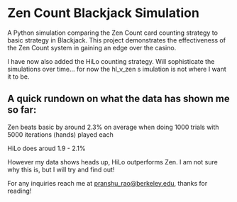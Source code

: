 # Zen Count Blackjack Simulation

A Python simulation comparing the Zen Count card counting strategy to basic strategy in Blackjack. 
This project demonstrates the effectiveness of the Zen Count system in gaining an edge over the casino.

I have now also added the HiLo counting strategy. Will sophisticate the simulations over time... for now the hl_v_zen s
imulation is not where I want it to be.

## A quick rundown on what the data has shown me so far:

Zen beats basic by around 2.3% on average when doing 1000 trials with 5000 iterations (hands) played each

HiLo does aroud 1.9 - 2.1%

However my data shows heads up, HiLo outperforms Zen. I am not sure why this is, but I will try and find out!



For any inquiries reach me at pranshu_rao@berkeley.edu, thanks for reading!
